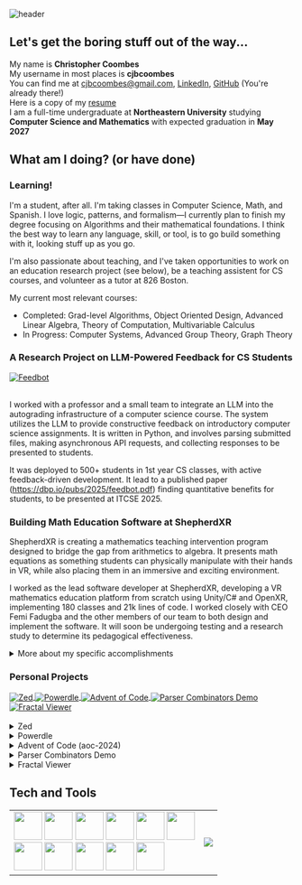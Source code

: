 ![header](https://capsule-render.vercel.app/api?type=waving&height=275&color=gradient&text=Christopher%20Coombes&reversal=true&fontSize=50&fontAlignY=30&fontAlign=35&desc=cjbcoombes&descAlign=27&descAlignY=47&descSize=40)

## Let's get the boring stuff out of the way...

My name is **Christopher Coombes** \
My username in most places is **cjbcoombes** \
You can find me at [cjbcoombes@gmail.com](mailto:cjbcoombes@gmail.com), [LinkedIn](www.linkedin.com/in/cjbcoombes), [GitHub](https://github.com/cjbcoombes) (You're already there!) \
Here is a copy of my [resume](./Christopher%20Coombes%20Resume.pdf) \
I am a full-time undergraduate at **Northeastern University** studying **Computer Science and Mathematics** with expected graduation in **May 2027**

## What am I doing? (or have done)
### Learning!
I'm a student, after all. I'm taking classes in Computer Science, Math, and Spanish. I love logic, patterns, and formalism—I currently plan to finish my degree focusing on Algorithms and their mathematical foundations. I think the best way to learn any language, skill, or tool, is to go build something with it, looking stuff up as you go.

I'm also passionate about teaching, and I've taken opportunities to work on an education research project (see below), be a teaching assistent for CS courses, and volunteer as a tutor at 826 Boston.

My current most relevant courses:
- Completed: Grad-level Algorithms, Object Oriented Design, Advanced Linear Algebra, Theory of Computation, Multivariable Calculus
- In Progress: Computer Systems, Advanced Group Theory, Graph Theory

### A Research Project on LLM-Powered Feedback for CS Students
<a href="https://github.com/NUFeedBot/feedbot-client">
  <img align="center" src="https://github-readme-stats.vercel.app/api/pin/?username=NUFeedBot&repo=feedbot-client&show_icons=true&title_color=6aa6f8&text_color=8a919a&icon_color=6aa6f8&bg_color=22272f" alt="Feedbot" />
</a><br><br>

I worked with a professor and a small team to integrate an LLM into the autograding infrastructure of a computer science course. The system utilizes the LLM to provide constructive feedback on introductory computer science assignments. It is written in Python, and involves parsing submitted files, making asynchronous API requests, and collecting responses to be presented to students.

It was deployed to 500+ students in 1st year CS classes, with active feedback-driven development. It lead to a published paper (https://dbp.io/pubs/2025/feedbot.pdf) finding quantitative benefits for students, to be presented at ITCSE 2025.

### Building Math Education Software at ShepherdXR

ShepherdXR is creating a mathematics teaching intervention program designed to bridge the gap from arithmetics to algebra. It presents math equations as something students can physically manipulate with their hands in VR, while also placing them in an immersive and exciting environment.

I worked as the lead software developer at ShepherdXR, developing a VR mathematics education platform from scratch using Unity/C# and OpenXR, implementing 180 classes and 21k lines of code. I worked closely with CEO Femi Fadugba and the other members of our team to both design and implement the software. It will soon be undergoing testing and a research study to determine its pedagogical effectiveness.

<details>
<summary>More about my specific accomplishments</summary>
<ul>
 <li>Designed a state machine architecture and event system for modular implementation of core gameplay.</li>
 <li>Engineered a 3D math rendering engine turning LaTeX strings into interactive animated equations.</li>
 <li>Built a system recognizing six hand gestures from raw XR tracking data, including denoising and correction for false positives and ambiguous cases.</li>
 <li>Created a fish control system allowing fish to perform precise animations while exhibiting organic schooling behavior, using a modified boids algorithm.</li>
 <li>Developed an adaptive learning algorithm that tracks student progress and selects optimal problems based on several learner metrics.</li>
 <li>Integrated Unity Sentis and an MNIST model for machine-learning-powered handwriting recognition.</li>
</ul>
</details>

### Personal Projects
<a href="https://github.com/cjbcoombes/Zed">
  <img align="center" src="https://github-readme-stats.vercel.app/api/pin/?username=cjbcoombes&repo=Zed&show_icons=true&title_color=6aa6f8&text_color=8a919a&icon_color=6aa6f8&bg_color=22272f" alt="Zed" />
</a>
<a href="https://github.com/cjbcoombes/powerdle">
  <img align="center" src="https://github-readme-stats.vercel.app/api/pin/?username=cjbcoombes&repo=powerdle&show_icons=true&title_color=6aa6f8&text_color=8a919a&icon_color=6aa6f8&bg_color=22272f" alt="Powerdle" />
</a>
<a href="https://github.com/cjbcoombes/aoc-2024">
  <img align="center" src="https://github-readme-stats.vercel.app/api/pin/?username=cjbcoombes&repo=aoc-2024&show_icons=true&title_color=6aa6f8&text_color=8a919a&icon_color=6aa6f8&bg_color=22272f" alt="Advent of Code" />
</a>
<a href="https://github.com/cjbcoombes/parser-combinators-demo">
  <img align="center" src="https://github-readme-stats.vercel.app/api/pin/?username=cjbcoombes&repo=parser-combinators-demo&show_icons=true&title_color=6aa6f8&text_color=8a919a&icon_color=6aa6f8&bg_color=22272f" alt="Parser Combinators Demo" />
</a>
<a href="https://github.com/cjbcoombes/fractal-viewer">
  <img align="center" src="https://github-readme-stats.vercel.app/api/pin/?username=cjbcoombes&repo=fractal-viewer&show_icons=true&title_color=6aa6f8&text_color=8a919a&icon_color=6aa6f8&bg_color=22272f" alt="Fractal Viewer" />
</a><br><br>

<details>
<summary>Zed</summary>
My favorite personal project so far—my own programming language and compiler. I intentionally undertook this project with minimal reference to actual compiler knowledge and research, wanting to find as many of my own solutions as possible. I learned a TON, really enloyed it, and it was a great hands-on way to get C++ skills (data structures, algorithms, standard library, and proper memory management).
<br><br>
I completely designed a custom bytecode as my compile targed, and a virtual machine to run it, a parser, and a tokenizer. The compiler is partially implemented, with a basic type system and IR but minimal actual generation of bytecode from that IR. It will likely never get finished but it was an extremely valuable learning experience.
</details>

<details>
<summary>Powerdle</summary>
A friend made a graphic of the Wordle but packed with reward systems. I thought it was funny, and perhaps a commentary on games nowadays, so I made it. Built with vanilla JavaScript, CSS, and HTML. Playable at <a href="https://cjbcoombes.github.io/powerdle/">https://cjbcoombes.github.io/powerdle/</a>.
</details>

<details>
<summary>Advent of Code (aoc-2024)</summary>
I think <a href="https://adventofcode.com/2024/about">Advent of Code</a> is a wonderful way to practice new languages/tools and algorithm skills. The past two years I've done AoC in Haskell (very enjoyable) and this past year I used NeoVim as my editor (slightly less enjoyable... steep learning curve).
</details>

<details>
<summary>Parser Combinators Demo</summary>
Parser combinators are a super cool and extremely expressive way of doing parsing, and Haskell lends itself to them extremely well. I implemented parser combinators myself to get a better understanding, and then used my system to implement a fun little game (see the <a href="https://github.com/cjbcoombes/parser-combinators-demo/blob/main/README.md">README</a> for more info about that).
</details>

<details>
<summary>Fractal Viewer</summary>
I learned some WebGL to make an interactive fractal viewer in the browser with vanilla JS, CSS, HTML, and a modular fragment shader. Lots of fun to play with, and I even discovered my own cool-looking fractal while testing different equations! It specifically deals with Mandelbrot-style fractals in which a function is repeatedly applied to a starting point, and that point is colored based on whether that process eventually yields really large numbers (and how many iterations it takes to do so). Play with it yourself: <a href="https://cjbcoombes.github.io/fractal-viewer/">https://cjbcoombes.github.io/fractal-viewer/</a>.
</details>

## Tech and Tools
<table  style="border:none!important;width:100%;">
<tr><td>
<img width="50" src="https://cdn.jsdelivr.net/gh/devicons/devicon@latest/icons/cplusplus/cplusplus-original.svg" />
<img width="50" src="https://cdn.jsdelivr.net/gh/devicons/devicon@latest/icons/java/java-original.svg" />
<img width="50" src="https://cdn.jsdelivr.net/gh/devicons/devicon@latest/icons/csharp/csharp-original.svg" />
<img width="50" src="https://cdn.jsdelivr.net/gh/devicons/devicon@latest/icons/javascript/javascript-original.svg" />
<img width="50" src="https://cdn.jsdelivr.net/gh/devicons/devicon@latest/icons/python/python-original.svg" />
<img width="50" src="https://cdn.jsdelivr.net/gh/devicons/devicon@latest/icons/haskell/haskell-original.svg" />
<br>
<img width="50" src="https://cdn.jsdelivr.net/gh/devicons/devicon@latest/icons/visualstudio/visualstudio-original.svg" />
<img width="50" src="https://cdn.jsdelivr.net/gh/devicons/devicon@latest/icons/vscode/vscode-original.svg" />
<img width="50" src="https://cdn.jsdelivr.net/gh/devicons/devicon@latest/icons/git/git-original.svg" />
<img width="50" src="https://cdn.jsdelivr.net/gh/devicons/devicon@latest/icons/unity/unity-original.svg" />
<img width="50" src="https://cdn.jsdelivr.net/gh/devicons/devicon@latest/icons/intellij/intellij-original.svg" />
</td><td>
<img src = "https://github-readme-stats.vercel.app/api/top-langs/?username=cjbcoombes&layout=compact&show_icons=true&title_color=6aa6f8&text_color=8a919a&icon_color=6aa6f8&bg_color=22272f">
</td></tr>
</table>